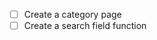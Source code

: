 <!-- When I reach 8 episodes -->

- [ ] Create a category page
- [ ] Create a search field function
